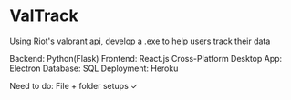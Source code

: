 
# ValTrack
Using Riot's valorant api, develop a .exe to help users track their data

Backend: Python(Flask)
Frontend: React.js
Cross-Platform Desktop App: Electron
Database: SQL
Deployment: Heroku

Need to do:
File + folder setups ✓


